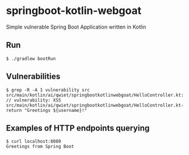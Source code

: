 # springboot-kotlin-webgoat

Simple vulnerable Spring Boot Application written in Kotlin

## Run

```
$ ./gradlew bootRun
```

## Vulnerabilities

```
$ grep -R -A 1 vulnerability src
src/main/kotlin/ai/qwiet/springbootkotlinwebgoat/HelloController.kt:    // vulnerability: XSS
src/main/kotlin/ai/qwiet/springbootkotlinwebgoat/HelloController.kt-    return "Greetings ${username}!"
```

## Examples of HTTP endpoints querying

```
$ curl localhost:8080
Greetings from Spring Boot
```
